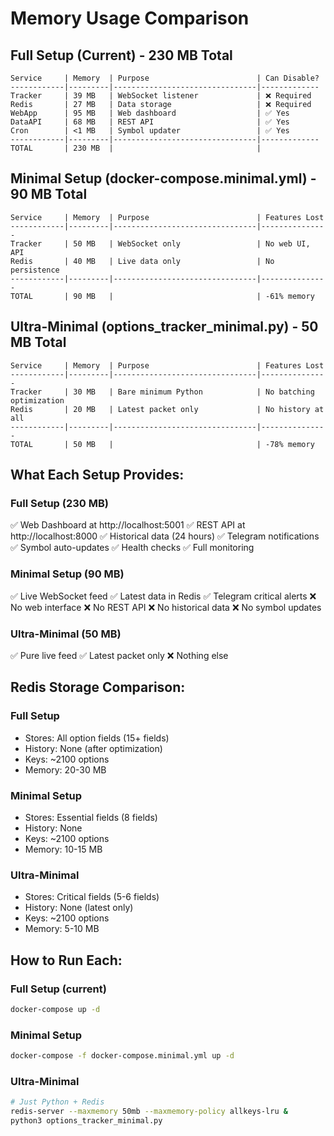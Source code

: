 # Memory Usage Comparison

## Full Setup (Current) - 230 MB Total
```
Service     | Memory  | Purpose                        | Can Disable?
------------|---------|--------------------------------|-------------
Tracker     | 39 MB   | WebSocket listener             | ❌ Required
Redis       | 27 MB   | Data storage                   | ❌ Required  
WebApp      | 95 MB   | Web dashboard                  | ✅ Yes
DataAPI     | 68 MB   | REST API                       | ✅ Yes
Cron        | <1 MB   | Symbol updater                 | ✅ Yes
------------|---------|--------------------------------|-------------
TOTAL       | 230 MB  |                                |
```

## Minimal Setup (docker-compose.minimal.yml) - 90 MB Total
```
Service     | Memory  | Purpose                        | Features Lost
------------|---------|--------------------------------|---------------
Tracker     | 50 MB   | WebSocket only                 | No web UI, API
Redis       | 40 MB   | Live data only                 | No persistence
------------|---------|--------------------------------|---------------
TOTAL       | 90 MB   |                                | -61% memory
```

## Ultra-Minimal (options_tracker_minimal.py) - 50 MB Total
```
Service     | Memory  | Purpose                        | Features Lost
------------|---------|--------------------------------|---------------
Tracker     | 30 MB   | Bare minimum Python            | No batching optimization
Redis       | 20 MB   | Latest packet only             | No history at all
------------|---------|--------------------------------|---------------
TOTAL       | 50 MB   |                                | -78% memory
```

## What Each Setup Provides:

### Full Setup (230 MB)
✅ Web Dashboard at http://localhost:5001
✅ REST API at http://localhost:8000
✅ Historical data (24 hours)
✅ Telegram notifications
✅ Symbol auto-updates
✅ Health checks
✅ Full monitoring

### Minimal Setup (90 MB)
✅ Live WebSocket feed
✅ Latest data in Redis
✅ Telegram critical alerts
❌ No web interface
❌ No REST API
❌ No historical data
❌ No symbol updates

### Ultra-Minimal (50 MB)
✅ Pure live feed
✅ Latest packet only
❌ Nothing else

## Redis Storage Comparison:

### Full Setup
- Stores: All option fields (15+ fields)
- History: None (after optimization)
- Keys: ~2100 options
- Memory: 20-30 MB

### Minimal Setup  
- Stores: Essential fields (8 fields)
- History: None
- Keys: ~2100 options
- Memory: 10-15 MB

### Ultra-Minimal
- Stores: Critical fields (5-6 fields)
- History: None (latest only)
- Keys: ~2100 options
- Memory: 5-10 MB

## How to Run Each:

### Full Setup (current)
```bash
docker-compose up -d
```

### Minimal Setup
```bash
docker-compose -f docker-compose.minimal.yml up -d
```

### Ultra-Minimal
```bash
# Just Python + Redis
redis-server --maxmemory 50mb --maxmemory-policy allkeys-lru &
python3 options_tracker_minimal.py
```